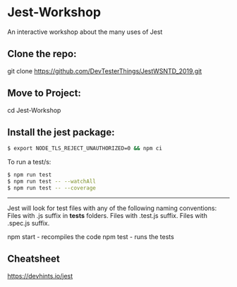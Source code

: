 # Jest-Workshop
An interactive workshop about the many uses of Jest

Clone the repo:
---------------
git clone https://github.com/DevTesterThings/JestWSNTD_2019.git

Move to Project:
-----------------
cd Jest-Workshop

Install the jest package:
-------------------------
```bash
$ export NODE_TLS_REJECT_UNAUTHORIZED=0 && npm ci
```

To run a test/s:
```bash
$ npm run test
$ npm run test -- --watchAll
$ npm run test -- --coverage
```

---------------

Jest will look for test files with any of the following naming conventions:
Files with .js suffix in __tests__ folders.
Files with .test.js suffix.
Files with .spec.js suffix.

npm start - recompiles the code
npm test - runs the tests


Cheatsheet
----------
https://devhints.io/jest